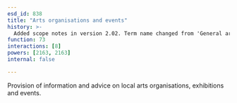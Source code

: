 ```yaml
---
esd_id: 838
title: "Arts organisations and events"
history: >-
  Added scope notes in version 2.02. Term name changed from 'General arts information (inc. location, events)' to 'Arts - information' in version 3.00. Name changed to 'Arts organisations and events' in version 4.00.
function: 73
interactions: [8]
powers: [2163, 2163]
internal: false

---
```


Provision of information and advice on local arts organisations, exhibitions and events.

